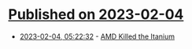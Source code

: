 # [Published on 2023-02-04](index.md)

* [2023-02-04, 05:22:32](https://news.ycombinator.com/item?id=34651799) - [AMD Killed the Itanium](https://utcc.utoronto.ca/~cks/space/blog/tech/AMDandItanium)
